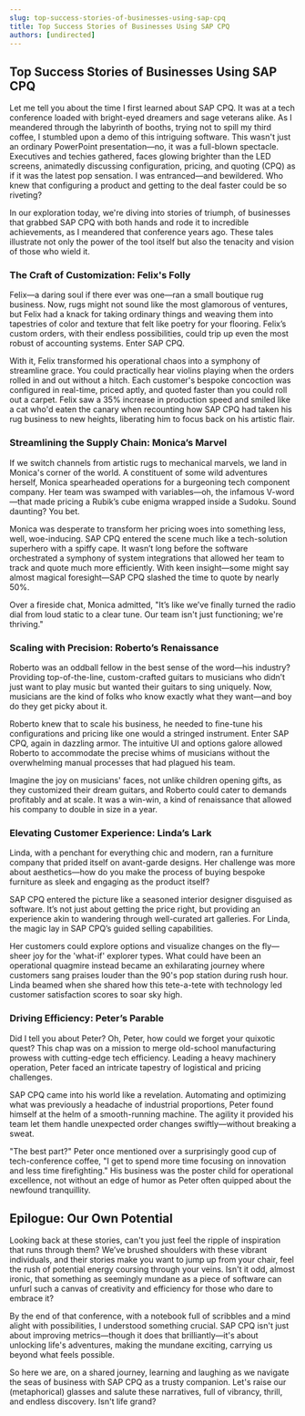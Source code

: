 ```yaml
---
slug: top-success-stories-of-businesses-using-sap-cpq
title: Top Success Stories of Businesses Using SAP CPQ
authors: [undirected]
---
```



## Top Success Stories of Businesses Using SAP CPQ

Let me tell you about the time I first learned about SAP CPQ. It was at a tech conference loaded with bright-eyed dreamers and sage veterans alike. As I meandered through the labyrinth of booths, trying not to spill my third coffee, I stumbled upon a demo of this intriguing software. This wasn't just an ordinary PowerPoint presentation—no, it was a full-blown spectacle. Executives and techies gathered, faces glowing brighter than the LED screens, animatedly discussing configuration, pricing, and quoting (CPQ) as if it was the latest pop sensation. I was entranced—and bewildered. Who knew that configuring a product and getting to the deal faster could be so riveting?

In our exploration today, we're diving into stories of triumph, of businesses that grabbed SAP CPQ with both hands and rode it to incredible achievements, as I meandered that conference years ago. These tales illustrate not only the power of the tool itself but also the tenacity and vision of those who wield it.

### The Craft of Customization: Felix's Folly

Felix—a daring soul if there ever was one—ran a small boutique rug business. Now, rugs might not sound like the most glamorous of ventures, but Felix had a knack for taking ordinary things and weaving them into tapestries of color and texture that felt like poetry for your flooring. Felix’s custom orders, with their endless possibilities, could trip up even the most robust of accounting systems. Enter SAP CPQ.

With it, Felix transformed his operational chaos into a symphony of streamline grace. You could practically hear violins playing when the orders rolled in and out without a hitch. Each customer's bespoke concoction was configured in real-time, priced aptly, and quoted faster than you could roll out a carpet. Felix saw a 35% increase in production speed and smiled like a cat who'd eaten the canary when recounting how SAP CPQ had taken his rug business to new heights, liberating him to focus back on his artistic flair.

### Streamlining the Supply Chain: Monica’s Marvel

If we switch channels from artistic rugs to mechanical marvels, we land in Monica's corner of the world. A constituent of some wild adventures herself, Monica spearheaded operations for a burgeoning tech component company. Her team was swamped with variables—oh, the infamous V-word—that made pricing a Rubik’s cube enigma wrapped inside a Sudoku. Sound daunting? You bet.

Monica was desperate to transform her pricing woes into something less, well, woe-inducing. SAP CPQ entered the scene much like a tech-solution superhero with a spiffy cape. It wasn’t long before the software orchestrated a symphony of system integrations that allowed her team to track and quote much more efficiently. With keen insight—some might say almost magical foresight—SAP CPQ slashed the time to quote by nearly 50%.

Over a fireside chat, Monica admitted, "It’s like we’ve finally turned the radio dial from loud static to a clear tune. Our team isn't just functioning; we're thriving."

### Scaling with Precision: Roberto’s Renaissance

Roberto was an oddball fellow in the best sense of the word—his industry? Providing top-of-the-line, custom-crafted guitars to musicians who didn’t just want to play music but wanted their guitars to sing uniquely. Now, musicians are the kind of folks who know exactly what they want—and boy do they get picky about it.

Roberto knew that to scale his business, he needed to fine-tune his configurations and pricing like one would a stringed instrument. Enter SAP CPQ, again in dazzling armor. The intuitive UI and options galore allowed Roberto to accommodate the precise whims of musicians without the overwhelming manual processes that had plagued his team.

Imagine the joy on musicians' faces, not unlike children opening gifts, as they customized their dream guitars, and Roberto could cater to demands profitably and at scale. It was a win-win, a kind of renaissance that allowed his company to double in size in a year. 

### Elevating Customer Experience: Linda’s Lark

Linda, with a penchant for everything chic and modern, ran a furniture company that prided itself on avant-garde designs. Her challenge was more about aesthetics—how do you make the process of buying bespoke furniture as sleek and engaging as the product itself?

SAP CPQ entered the picture like a seasoned interior designer disguised as software. It’s not just about getting the price right, but providing an experience akin to wandering through well-curated art galleries. For Linda, the magic lay in SAP CPQ’s guided selling capabilities. 

Her customers could explore options and visualize changes on the fly—sheer joy for the 'what-if' explorer types. What could have been an operational quagmire instead became an exhilarating journey where customers sang praises louder than the 90's pop station during rush hour. Linda beamed when she shared how this tete-a-tete with technology led customer satisfaction scores to soar sky high.

### Driving Efficiency: Peter’s Parable

Did I tell you about Peter? Oh, Peter, how could we forget your quixotic quest? This chap was on a mission to merge old-school manufacturing prowess with cutting-edge tech efficiency. Leading a heavy machinery operation, Peter faced an intricate tapestry of logistical and pricing challenges.

SAP CPQ came into his world like a revelation. Automating and optimizing what was previously a headache of industrial proportions, Peter found himself at the helm of a smooth-running machine. The agility it provided his team let them handle unexpected order changes swiftly—without breaking a sweat.

"The best part?" Peter once mentioned over a surprisingly good cup of tech-conference coffee, "I get to spend more time focusing on innovation and less time firefighting." His business was the poster child for operational excellence, not without an edge of humor as Peter often quipped about the newfound tranquillity.

## Epilogue: Our Own Potential

Looking back at these stories, can't you just feel the ripple of inspiration that runs through them? We’ve brushed shoulders with these vibrant individuals, and their stories make you want to jump up from your chair, feel the rush of potential energy coursing through your veins. Isn't it odd, almost ironic, that something as seemingly mundane as a piece of software can unfurl such a canvas of creativity and efficiency for those who dare to embrace it?

By the end of that conference, with a notebook full of scribbles and a mind alight with possibilities, I understood something crucial. SAP CPQ isn't just about improving metrics—though it does that brilliantly—it's about unlocking life's adventures, making the mundane exciting, carrying us beyond what feels possible. 

So here we are, on a shared journey, learning and laughing as we navigate the seas of business with SAP CPQ as a trusty companion. Let's raise our (metaphorical) glasses and salute these narratives, full of vibrancy, thrill, and endless discovery. Isn't life grand?